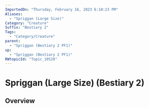 ```yaml
---
ImportedOn: "Thursday, February 16, 2023 6:10:23 PM"
Aliases:
  - "Spriggan (Large Size)"
Category: "Creature"
Suffix: "Bestiary 2"
Tags:
  - "Category/Creature"
parent:
  - "Spriggan (Bestiary 2 PF1)"
up:
  - "Spriggan (Bestiary 2 PF1)"
RWtopicId: "Topic_10520"
---
```

# Spriggan (Large Size) (Bestiary 2)
## Overview
